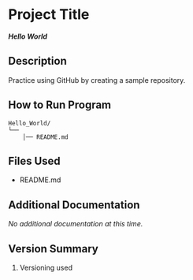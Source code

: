 

# Project Title 
***Hello World***
## Description 
Practice using GitHub by creating a sample repository.
## How to Run Program
```
Hello_World/
└── 
    │── README.md
```
## Files Used 
- README.md
## Additional Documentation 
*No additional documentation at this time.*
## Version Summary
1. Versioning used
